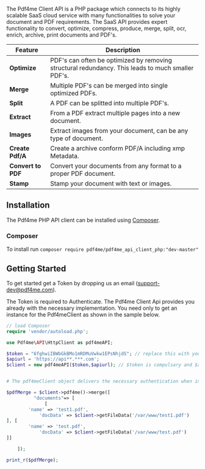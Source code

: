 ﻿The Pdf4me Client API is a PHP package which connects to its highly scalable SaaS cloud service with many functionalities 
to solve your document and PDF requirements. The SaaS API provides expert functionality to convert, optimize, compress, 
produce, merge, split, ocr, enrich, archive, print documents and PDF's.

Feature | Description 
------------ | ------------- 
**Optimize** | PDF's can often be optimized by removing structural redundancy. This leads to much smaller PDF's.
**Merge** | Multiple PDF's can be merged into single optimized PDFs.
**Split** | A PDF can be splitted into multiple PDF's.
**Extract** | From a PDF extract multiple pages into a new document.
**Images** | Extract images from your document, can be any type of document.
**Create Pdf/A** | Create a archive conform PDF/A including xmp Metadata.
**Convert to PDF** | Convert your documents from any format to a proper PDF document.
**Stamp** | Stamp your document with text or images.


## Installation

The Pdf4me PHP API client can be installed using [Composer](https://packagist.org/packages/pdf4me/pdf4me_api_client_php).

### Composer

To install run `composer require pdf4me/pdf4me_api_client_php:"dev-master"`


## Getting Started

To get started get a Token by dropping us an email (support-dev@pdf4me.com).

The Token is required to Authenticate. The Pdf4me Client Api provides you already with the 
necessary implementation. You need only to get an instance for the Pdf4meClient as shown in the sample below.

``` php
// load Composer
require 'vendor/autoload.php';

use Pdf4me\API\HttpClient as pdf4meAPI;

$token = "6fghwiIBWbGkBMo1mRDMuVwkw1EPsNhjdS"; // replace this with your token
$apiurl = 'https://api**.***.com';
$client = new pdf4meAPI($token,$apiurl); // $token is compulsary and $apiurl are optional


# The pdf4meClient object delivers the necessary authentication when instantiating the different pdf4meClients such as for instance Merge

$pdfMerge = $client->pdf4me()->merge([
          "documents"=> [
              [
		'name' => 'test1.pdf',
    		'docData' => $client->getFileData('/var/www/test1.pdf')
], [
		'name' => 'test.pdf',
    		'docData' => $client->getFileData('/var/www/test.pdf')
]]

    ]);

print_r($pdfMerge);
```
